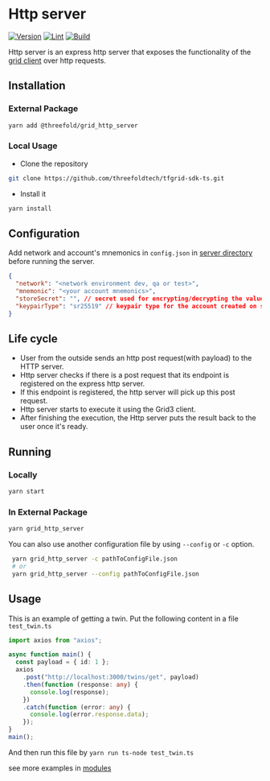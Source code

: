 # Http server

[![Version](https://img.shields.io/npm/v/@threefold/grid_http_server?color=blue)](https://www.npmjs.com/package/@threefold/grid_http_server)
[![Lint](https://github.com/threefoldtech/tfgrid-sdk-ts/actions/workflows/lint.yml/badge.svg)](https://github.com/threefoldtech/tfgrid-sdk-ts/actions/workflows/lint.yml)
[![Build](https://github.com/threefoldtech/tfgrid-sdk-ts/actions/workflows/build.yml/badge.svg)](https://github.com/threefoldtech/tfgrid-sdk-ts/actions/workflows/build.yml)

Http server is an express http server that exposes the functionality of the [grid client](../grid_client/README.md) over http requests.

## Installation

### External Package

```bash
yarn add @threefold/grid_http_server
```

### Local Usage

- Clone the repository

```bash
git clone https://github.com/threefoldtech/tfgrid-sdk-ts.git
```

- Install it

```bash
yarn install
```

## Configuration

Add network and account's mnemonics in `config.json` in [server directory](./src/config.json) before running the server.

```json
{
  "network": "<network environment dev, qa or test>",
  "mnemonic": "<your account mnemonics>",
  "storeSecret": "", // secret used for encrypting/decrypting the values in tfkvStore
  "keypairType": "sr25519" // keypair type for the account created on substrate
}
```

## Life cycle

- User from the outside sends an http post request(with payload) to the HTTP server.
- Http server checks if there is a post request that its endpoint is registered on the express http server.
- If this endpoint is registered, the http server will pick up this post request.
- Http server starts to execute it using the Grid3 client.
- After finishing the execution, the Http server puts the result back to the user once it's ready.

## Running

### Locally

```bash
yarn start
```

### In External Package

```bash
yarn grid_http_server
```

You can also use another configuration file by using `--config` or `-c` option.

```bash
 yarn grid_http_server -c pathToConfigFile.json
 # or
 yarn grid_http_server --config pathToConfigFile.json
```

## Usage

This is an example of getting a twin.
Put the following content in a file `test_twin.ts`

```ts
import axios from "axios";

async function main() {
  const payload = { id: 1 };
  axios
    .post("http://localhost:3000/twins/get", payload)
    .then(function (response: any) {
      console.log(response);
    })
    .catch(function (error: any) {
      console.log(error.response.data);
    });
}
main();
```

And then run this file by `yarn run ts-node test_twin.ts`

see more examples in [modules](../grid_client/docs/module.md)
